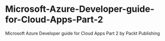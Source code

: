 # Microsoft-Azure-Developer-guide-for-Cloud-Apps-Part-2
Microsoft Azure Developer guide for Cloud Apps Part 2 by Packt Publishing
